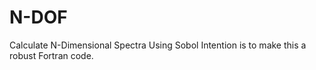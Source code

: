 # N-DOF
Calculate N-Dimensional Spectra Using Sobol
Intention is to make this a robust Fortran code. 
